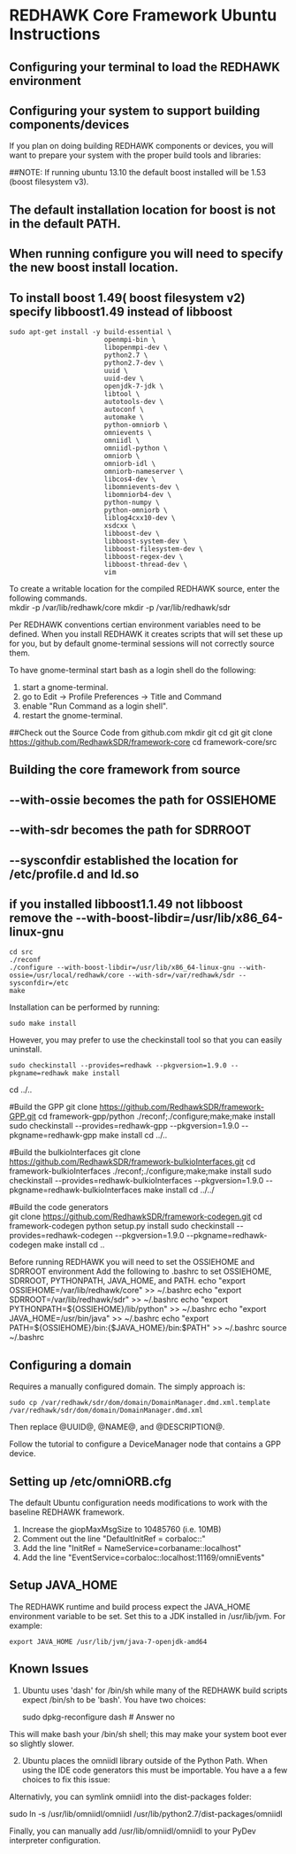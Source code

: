 # REDHAWK Core Framework Ubuntu Instructions
## Configuring your terminal to load the REDHAWK environment

## Configuring your system to support building components/devices

If you plan on doing building REDHAWK components or devices, you will want to
prepare your system with the proper build tools and libraries: 

##NOTE: If running ubuntu 13.10 the default boost installed will be 1.53 (boost filesystem v3). 
##      The default installation location for boost is not in the default PATH. 
##      When running configure you will need to specify the new boost install location.
##      To install boost 1.49( boost filesystem v2) specify libboost1.49 instead of libboost

    sudo apt-get install -y build-essential \
                            openmpi-bin \
                            libopenmpi-dev \
                            python2.7 \
                            python2.7-dev \
                            uuid \
                            uuid-dev \
                            openjdk-7-jdk \
                            libtool \
                            autotools-dev \
                            autoconf \
                            automake \
                            python-omniorb \
                            omnievents \
                            omniidl \
                            omniidl-python \
                            omniorb \
                            omniorb-idl \
                            omniorb-nameserver \
                            libcos4-dev \
                            libomnievents-dev \
                            libomniorb4-dev \
                            python-numpy \
                            python-omniorb \
                            liblog4cxx10-dev \
                            xsdcxx \
                            libboost-dev \
                            libboost-system-dev \
                            libboost-filesystem-dev \
                            libboost-regex-dev \
                            libboost-thread-dev \
                            vim

To create a writable location for the compiled REDHAWK source, enter the following commands.	
    mkdir -p  /var/lib/redhawk/core
    mkdir -p  /var/lib/redhawk/sdr

Per REDHAWK conventions certian environment variables need to be defined.  When
you install REDHAWK it creates scripts that will set these up for you, but by default
gnome-terminal sessions will not correctly source them.

To have gnome-terminal start bash as a login shell do the following:

1. start a gnome-terminal.
2. go to Edit -> Profile Preferences -> Title and Command
3. enable "Run Command as a login shell".
4. restart the gnome-terminal.

##Check out the Source Code from github.com
   mkdir git
   cd git
   git clone https://github.com/RedhawkSDR/framework-core
   cd framework-core/src

## Building the core framework from source
## --with-ossie becomes the path for OSSIEHOME
## --with-sdr becomes the path for SDRROOT
## --sysconfdir established the location for /etc/profile.d and ld.so
## if you installed libboost1.1.49 not libboost remove the --with-boost-libdir=/usr/lib/x86_64-linux-gnu  
    cd src                     
    ./reconf
    ./configure --with-boost-libdir=/usr/lib/x86_64-linux-gnu --with-ossie=/usr/local/redhawk/core --with-sdr=/var/redhawk/sdr --sysconfdir=/etc
    make

Installation can be performed by running:

    sudo make install

However, you may prefer to use the checkinstall tool so that you can easily uninstall.

    sudo checkinstall --provides=redhawk --pkgversion=1.9.0 --pkgname=redhawk make install

   cd ../..

#Build the GPP 
   git clone https://github.com/RedhawkSDR/framework-GPP.git
   cd framework-gpp/python
   ./reconf;./configure;make;make install
   sudo checkinstall --provides=redhawk-gpp --pkgversion=1.9.0 --pkgname=redhawk-gpp make install
   cd ../..

#Build the bulkioInterfaces 
   git clone https://github.com/RedhawkSDR/framework-bulkioInterfaces.git
   cd framework-bulkioInterfaces
   ./reconf;./configure;make;make install
   sudo checkinstall --provides=redhawk-bulkioInterfaces --pkgversion=1.9.0 --pkgname=redhawk-bulkioInterfaces make install
   cd ../../

#Build the code generators  
   git clone https://github.com/RedhawkSDR/framework-codegen.git
   cd framework-codegen
   python setup.py install
   sudo checkinstall --provides=redhawk-codegen --pkgversion=1.9.0 --pkgname=redhawk-codegen make install
   cd ..

Before running REDHAWK you will need to set the OSSIEHOME and SDRROOT environment
Add the following to .bashrc to set OSSIEHOME, SDRROOT, PYTHONPATH, JAVA_HOME, and PATH.
    echo "export OSSIEHOME=/var/lib/redhawk/core" >> ~/.bashrc
    echo "export SDRROOT=/var/lib/redhawk/sdr" >> ~/.bashrc
    echo "export PYTHONPATH=\${OSSIEHOME}/lib/python" >> ~/.bashrc
    echo "export JAVA_HOME=/usr/bin/java" >> ~/.bashrc
    echo "export PATH=\${OSSIEHOME}/bin:\{$JAVA_HOME}/bin:\$PATH" >> ~/.bashrc
    source ~/.bashrc    
    
## Configuring a domain

Requires a manually configured domain.
The simply approach is: 

    sudo cp /var/redhawk/sdr/dom/domain/DomainManager.dmd.xml.template /var/redhawk/sdr/dom/domain/DomainManager.dmd.xml

Then replace @UUID@, @NAME@, and @DESCRIPTION@. 

Follow the tutorial to configure a DeviceManager node that contains a GPP device.

## Setting up /etc/omniORB.cfg

The default Ubuntu configuration needs modifications to work with the baseline
REDHAWK framework.

1. Increase the giopMaxMsgSize to 10485760 (i.e. 10MB)
2. Comment out the line "DefaultInitRef = corbaloc::"
3. Add the line "InitRef = NameService=corbaname::localhost"
4. Add the line "EventService=corbaloc::localhost:11169/omniEvents"

## Setup JAVA_HOME

The REDHAWK runtime and build process expect the JAVA_HOME environment variable
to be set.  Set this to a JDK installed in /usr/lib/jvm. For example:

    export JAVA_HOME /usr/lib/jvm/java-7-openjdk-amd64

## Known Issues

1. Ubuntu uses 'dash' for /bin/sh while many of the REDHAWK build scripts expect /bin/sh to
be 'bash'.  You have two choices:

   sudo dpkg-reconfigure dash # Answer no

This will make bash your /bin/sh shell; this may make your system boot ever so slightly slower.

2. Ubuntu places the omniidl library outside of the Python Path.  When using the IDE code
generators this must be importable.  You have a a few choices to fix this issue:

Alternativly, you can symlink omniidl into the dist-packages folder:

   sudo ln -s /usr/lib/omniidl/omniidl /usr/lib/python2.7/dist-packages/omniidl

Finally, you can manually add /usr/lib/omniidl/omniidl to your PyDev interpreter configuration.

